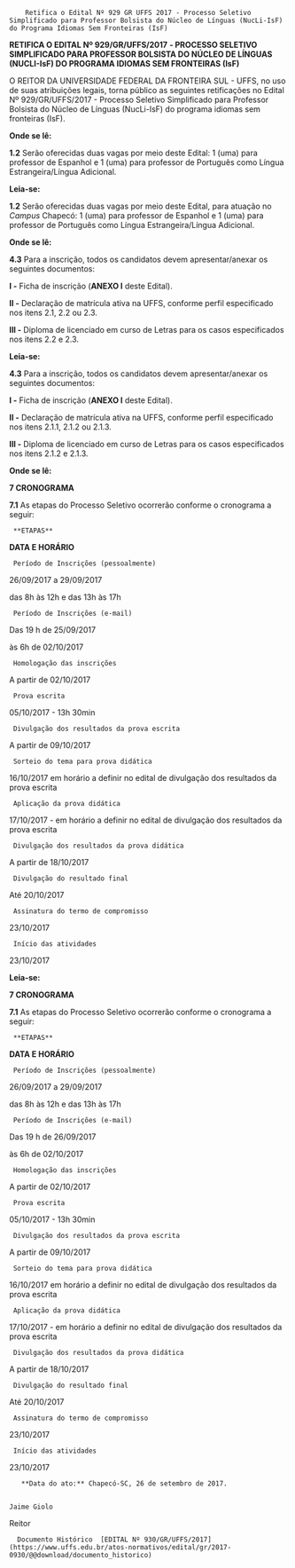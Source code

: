         Retifica o Edital Nº 929 GR UFFS 2017 - Processo Seletivo Simplificado para Professor Bolsista do Núcleo de Línguas (NucLi-IsF) do Programa Idiomas Sem Fronteiras (IsF)  

**RETIFICA O EDITAL Nº 929/GR/UFFS/2017** **- PROCESSO SELETIVO SIMPLIFICADO PARA PROFESSOR BOLSISTA DO NÚCLEO DE LÍNGUAS (NUCLI-IsF) DO PROGRAMA IDIOMAS SEM FRONTEIRAS (IsF)**

  

 O REITOR DA UNIVERSIDADE FEDERAL DA FRONTEIRA SUL - UFFS, no uso de suas atribuições legais, torna público as seguintes retificações no Edital Nº 929/GR/UFFS/2017 - Processo Seletivo Simplificado para Professor Bolsista do Núcleo de Línguas (NucLi-IsF) do programa idiomas sem fronteiras (IsF).

  

 **Onde se lê:**

 **1.2** Serão oferecidas duas vagas por meio deste Edital: 1 (uma) para professor de Espanhol e 1 (uma) para professor de Português como Língua Estrangeira/Língua Adicional.

  

 **Leia-se:**

 **1.2** Serão oferecidas duas vagas por meio deste Edital, para atuação no *Campus* Chapecó: 1 (uma) para professor de Espanhol e 1 (uma) para professor de Português como Língua Estrangeira/Língua Adicional.

  

 **Onde se lê:**

 **4.3** Para a inscrição, todos os candidatos devem apresentar/anexar os seguintes documentos:

 **I -** Ficha de inscrição (**ANEXO I** deste Edital).

 **II -** Declaração de matrícula ativa na UFFS, conforme perfil especificado nos itens 2.1, 2.2 ou 2.3.

 **III -** Diploma de licenciado em curso de Letras para os casos especificados nos itens 2.2 e 2.3.

  

 **Leia-se:**

 **4.3** Para a inscrição, todos os candidatos devem apresentar/anexar os seguintes documentos:

 **I -** Ficha de inscrição (**ANEXO I** deste Edital).

 **II -** Declaração de matrícula ativa na UFFS, conforme perfil especificado nos itens 2.1.1, 2.1.2 ou 2.1.3.

 **III -** Diploma de licenciado em curso de Letras para os casos especificados nos itens 2.1.2 e 2.1.3.

  

 **Onde se lê:**

 **7 CRONOGRAMA**

 **7.1** As etapas do Processo Seletivo ocorrerão conforme o cronograma a seguir:

     **ETAPAS**

   **DATA E HORÁRIO**

     Período de Inscrições (pessoalmente)

   26/09/2017 a 29/09/2017

 das 8h às 12h e das 13h às 17h

     Período de Inscrições (e-mail)

   Das 19 h de 25/09/2017

 às 6h de 02/10/2017

     Homologação das inscrições

   A partir de 02/10/2017

     Prova escrita

   05/10/2017 - 13h 30min

     Divulgação dos resultados da prova escrita

   A partir de 09/10/2017

     Sorteio do tema para prova didática

   16/10/2017 em horário a definir no edital de divulgação dos resultados da prova escrita

     Aplicação da prova didática

   17/10/2017 - em horário a definir no edital de divulgação dos resultados da prova escrita

     Divulgação dos resultados da prova didática

   A partir de 18/10/2017

     Divulgação do resultado final

   Até 20/10/2017

     Assinatura do termo de compromisso

   23/10/2017

     Início das atividades

   23/10/2017

      

 **Leia-se:**

 **7 CRONOGRAMA**

 **7.1** As etapas do Processo Seletivo ocorrerão conforme o cronograma a seguir:

     **ETAPAS**

   **DATA E HORÁRIO**

     Período de Inscrições (pessoalmente)

   26/09/2017 a 29/09/2017

 das 8h às 12h e das 13h às 17h

     Período de Inscrições (e-mail)

   Das 19 h de 26/09/2017

 às 6h de 02/10/2017

     Homologação das inscrições

   A partir de 02/10/2017

     Prova escrita

   05/10/2017 - 13h 30min

     Divulgação dos resultados da prova escrita

   A partir de 09/10/2017

     Sorteio do tema para prova didática

   16/10/2017 em horário a definir no edital de divulgação dos resultados da prova escrita

     Aplicação da prova didática

   17/10/2017 - em horário a definir no edital de divulgação dos resultados da prova escrita

     Divulgação dos resultados da prova didática

   A partir de 18/10/2017

     Divulgação do resultado final

   Até 20/10/2017

     Assinatura do termo de compromisso

   23/10/2017

     Início das atividades

   23/10/2017

       **Data do ato:** Chapecó-SC, 26 de setembro de 2017.   
 

    Jaime Giolo   
 Reitor 

      Documento Histórico  [EDITAL Nº 930/GR/UFFS/2017](https://www.uffs.edu.br/atos-normativos/edital/gr/2017-0930/@@download/documento_historico)     
      